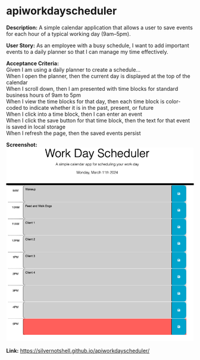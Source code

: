 # apiworkdayscheduler

**Description:** A simple calendar application that allows a user to save events for each hour of a typical working day (9am–5pm).

**User Story:** As an employee with a busy schedule, I want to add important events to a daily planner so that I can manage my time effectively. 

**Acceptance Criteria:** <br>
Given I am using a daily planner to create a schedule... <br>
When I open the planner, then the current day is displayed at the top of the calendar <br>
When I scroll down, then I am presented with time blocks for standard business hours of 9am to 5pm <br>
When I view the time blocks for that day, then each time block is color-coded to indicate whether it is in the past, present, or future <br>
When I click into a time block, then I can enter an event <br>
When I click the save button for that time block, then the text for that event is saved in local storage <br>
When I refresh the page, then the saved events persist <br>

**Screenshot:** ![screenshot of deployed application](<images/Screenshot 2024-03-11 at 5.34.53 PM.png>)

**Link:** https://silvernotshell.github.io/apiworkdayscheduler/
